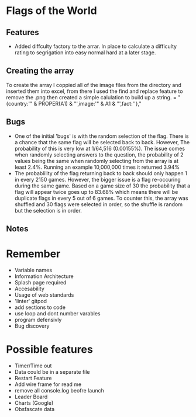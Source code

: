 # Flags of the World

## Features

* Added diffculty factory to the arrar. In place to calculate a difficulty rating to segrigation into easy normal hard at a later stage.

## Creating the array
To create the array I coppied all of the image files from the directory and inserted them into excel, from there I used the find and replace feature to remove the .png then created a simple calulation to build up a string.
= "{country:'" & PROPER(A1) & "',image:'" & A1 & "',fact:''},"

## Bugs

* One of the initial 'bugs' is with the random selection of the flag. There is a chance that the same flag will be selected back to back. However, The probability of this is very low at 1/64,516 (0.00155%). The issue comes when randomly selecting answers to the question, the probability of 2 values being the same when randomly selecting from the array is at least 2.4%. Running an example 10,000,000 times it returned 3.94%
* The probablility of the flag returning back to back should only happen 1 in every 2150 games. However, the bigger issue is a flag re-occuring during the same game. Based on a game size of 30 the probability that a flag will appear twice goes up to 83.68% which means there will be duplicate flags in every 5 out of 6 games.
To counter this, the array was shuffled and 30 flags were selected in order, so the shuffle is random but the selection is in order.


## Notes

# Remember
* Variable names
* Information Architecture
* Splash page required
* Accesability
* Usage of web standards
* 'linter' gitpod
* add sections to code
* use loop and dont number varables
* program defensivly
* Bug discovery

# Possible features
* Timer/Time out
* Data could be in a separate file
* Restart Feature
* Add wire frame for read me
* remove all console.log beofre launch
* Leader Board
* Charts (Google)
* Obsfascate data